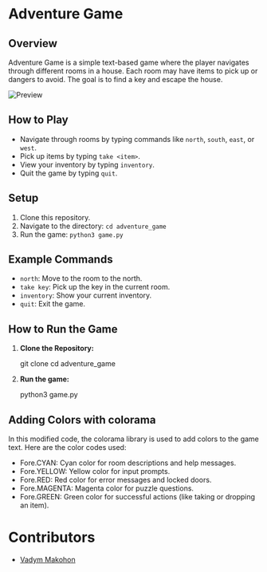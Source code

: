 # Adventure Game

## Overview
Adventure Game is a simple text-based game where the player navigates through different rooms in a house. Each room may have items to pick up or dangers to avoid. The goal is to find a key and escape the house.

![Preview](https://github.com/VadymMakohon/adventure_game/assets/138728243/4697402c-a504-49d3-b240-4c9a8a85a4b1)

## How to Play
- Navigate through rooms by typing commands like `north`, `south`, `east`, or `west`.
- Pick up items by typing `take <item>`.
- View your inventory by typing `inventory`.
- Quit the game by typing `quit`.

## Setup
1. Clone this repository.
2. Navigate to the directory: `cd adventure_game`
3. Run the game: `python3 game.py`

## Example Commands
- `north`: Move to the room to the north.
- `take key`: Pick up the key in the current room.
- `inventory`: Show your current inventory.
- `quit`: Exit the game.

## How to Run the Game

1. **Clone the Repository:**

   git clone <repository-url>
   cd adventure_game

2. **Run the game:**

   python3 game.py

## Adding Colors with colorama
In this modified code, the colorama library is used to add colors to the game text. Here are the color codes used:

- Fore.CYAN: Cyan color for room descriptions and help messages.
- Fore.YELLOW: Yellow color for input prompts.
- Fore.RED: Red color for error messages and locked doors.
- Fore.MAGENTA: Magenta color for puzzle questions.
- Fore.GREEN: Green color for successful actions (like taking or dropping an item). 

# Contributors
- [Vadym Makohon](https://github.com/VadymMakohon)
